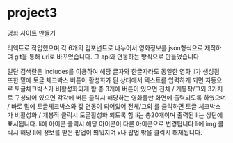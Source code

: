 # project3

영화 사이트 만들기 

리엑트로 작업했으며 각 6개의 컴포넌트로 나누어서 영화정보를 json형식으로 제작하여 git을 통해 url로 바꾸었습니다. 그 api와 연동하는 방식으로 만들었습니다  

일단 검색란은 includes를 이용하여 해당 글자와 한글자라도 동일한 영화 li가 생성됨 또한 밑에 토글 체크박스 버튼이 활성화가 된 상태에서 텍스트를 입력하게 되면 자동으로 토글체크박스가 비활성화되게 함
총 3개에 버튼이 있으면 전체 / 개봉작/그외 3가지로 구성되어 있으면 각각에 버튼 클릭시 해당하는 영화들만 화면에 출력되도록 하였으며 / 바로 밑에 토글체크박스와 값 연동이 되어있어 전체/그외 를 클릭하면 토글 체크박스가 비활성화 / 개봉작 클릭시 토글활성화 되도록 함
li는  총20개이며 출력된 li는 상단에 표시됩니다. 
li에 아이콘 클릭시 해당 아이콘이 다른 아이콘으로 변경됩니다 
li에 img 클릭시 해당 li에 정보를 받은 팝업이 띄워지며 x나 팝업 밖을 클릭시 해제됩니다. 
